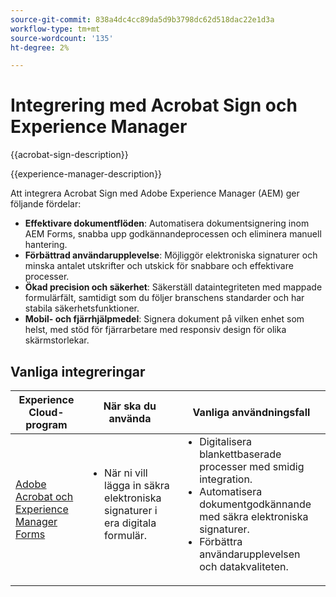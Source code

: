 ```yaml
---
source-git-commit: 838a4dc4cc89da5d9b3798dc62d518dac22e1d3a
workflow-type: tm+mt
source-wordcount: '135'
ht-degree: 2%

---
```



# Integrering med Acrobat Sign och Experience Manager

{{acrobat-sign-description}}

{{experience-manager-description}}

Att integrera Acrobat Sign med Adobe Experience Manager (AEM) ger följande fördelar:

+ **Effektivare dokumentflöden**: Automatisera dokumentsignering inom AEM Forms, snabba upp godkännandeprocessen och eliminera manuell hantering.
+ **Förbättrad användarupplevelse**: Möjliggör elektroniska signaturer och minska antalet utskrifter och utskick för snabbare och effektivare processer.
+ **Ökad precision och säkerhet**: Säkerställ dataintegriteten med mappade formulärfält, samtidigt som du följer branschens standarder och har stabila säkerhetsfunktioner.
+ **Mobil- och fjärrhjälpmedel**: Signera dokument på vilken enhet som helst, med stöd för fjärrarbetare med responsiv design för olika skärmstorlekar.

## Vanliga integreringar

<table>
    <thead>
        <tr>
            <th>Experience Cloud-program</th>
            <th>När ska du använda</th>
            <th>Vanliga användningsfall</th>
        </tr>
    </thead>
    <tbody>
        <tr>
            <td>
                <a href="/docs/experience-manager-learn/forms/forms-and-sign/introduction.html" target="_blank" rel="referrer">Adobe Acrobat och Experience Manager Forms</a>
            </td>
            <td>
                <ul style="margin-top: 0;">
                    <li>När ni vill lägga in säkra elektroniska signaturer i era digitala formulär.</li>
                </ul>
            </td>
            <td>
                <ul style="margin-top: 0;">
                    <li>Digitalisera blankettbaserade processer med smidig integration.</li>
                    <li>Automatisera dokumentgodkännande med säkra elektroniska signaturer.</li>
                    <li>Förbättra användarupplevelsen och datakvaliteten.</li>
                </ul>
            </td>
        </tr>
    </tbody>
</table>
